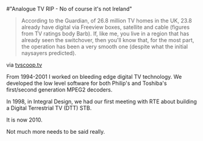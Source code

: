 #"Analogue TV RIP - No of course it's not Ireland"


 <div class="posterous_bookmarklet_entry">
 <blockquote class="posterous_medium_quote">According to the Guardian, of 26.8 million TV homes in the UK, 23.8 already have digital via Freeview boxes, satellite and cable (figures from TV ratings body Barb). If, like me, you live in a region that has already seen the switchover, then you'll know that, for the most part, the operation has been a very smooth one (despite what the initial naysayers predicted).</blockquote>

<div class="posterous_quote_citation">via <a href="http://www.tvscoop.tv/2010/07/analogue_tv_rip.html">tvscoop.tv</a></div>
 <p>From 1994-2001 I worked on bleeding edge digital TV technology. We developed the low level software for both Philip's and Toshiba's first/second generation MPEG2 decoders.
</p><p>In 1998, in Integral Design, we had our first meeting with RTE about building a Digital Terrestrial TV (DTT) STB.
</p><p>It is now 2010.
</p><p>Not much more needs to be said really.</p></div>
 